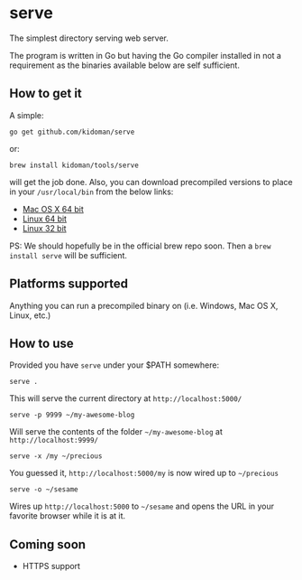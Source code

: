 # serve

The simplest directory serving web server. 

The program is written in Go but having the Go compiler installed in not a requirement as the binaries available below are self sufficient.

## How to get it

A simple:

	go get github.com/kidoman/serve

or:

	brew install kidoman/tools/serve

will get the job done. Also, you can download precompiled versions to place in your ```/usr/local/bin``` from the below links:

* [Mac OS X 64 bit](https://dl.dropboxusercontent.com/u/6727135/Binaries/serve/darwin-amd64/serve)
* [Linux 64 bit](https://dl.dropboxusercontent.com/u/6727135/Binaries/serve/linux-amd64/serve)
* [Linux 32 bit](https://dl.dropboxusercontent.com/u/6727135/Binaries/serve/linux-386/serve)

PS: We should hopefully be in the official brew repo soon. Then a ```brew install serve``` will be sufficient. 

## Platforms supported

Anything you can run a precompiled binary on (i.e. Windows, Mac OS X, Linux, etc.)

## How to use

Provided you have ```serve``` under your $PATH somewhere:

	serve .

This will serve the current directory at ```http://localhost:5000/```

	serve -p 9999 ~/my-awesome-blog

Will serve the contents of the folder ```~/my-awesome-blog``` at ```http://localhost:9999/```

	serve -x /my ~/precious

You guessed it, ```http://localhost:5000/my``` is now wired up to ```~/precious```

	serve -o ~/sesame

Wires up ```http://localhost:5000``` to ```~/sesame``` and opens the URL in your favorite browser while it is at it.

## Coming soon

* HTTPS support
